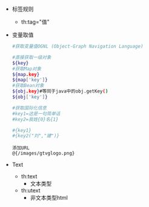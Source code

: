 - 标签规则

  - th:tag="值"

- 变量取值

  ```bash
  #获取变量值OGNL (Object-Graph Navigation Language)
  
  #直接获取一级对象
  ${key}
  #获取Map对象
  ${map.key}
  ${map['key']}
  #获取Bean对象
  ${obj.key}#等同于java中的obj.getKey()
  ${obj['key']}
  ```

  ```bash
  #获取国际化信息
  #key1=这是一句简单话
  #key2=我姓{0}名{1}
  
  #{key1}
  #{key2("刘","建")}
  ```

  ```
  添加URL
  @{/images/gtvglogo.png}
  ```

- Text

  - th:text
    - 文本类型
  - th:utext
    - 非文本类型html